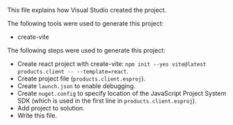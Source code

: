 This file explains how Visual Studio created the project.

The following tools were used to generate this project:
- create-vite

The following steps were used to generate this project:
- Create react project with create-vite: `npm init --yes vite@latest products.client -- --template=react`.
- Create project file (`products.client.esproj`).
- Create `launch.json` to enable debugging.
- Create `nuget.config` to specify location of the JavaScript Project System SDK (which is used in the first line in `products.client.esproj`).
- Add project to solution.
- Write this file.
